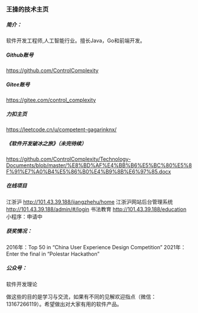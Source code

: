 ### 王操的技术主页

##### 简介：
软件开发工程师,人工智能行业。擅长Java，Go和前端开发。

##### Github账号
https://github.com/ControlComplexity

##### Gitee账号
https://gitee.com/control_complexity

##### 力扣主页
https://leetcode.cn/u/competent-gagarinknx/

##### 《软件开发破冰之旅》（未完待续）
https://github.com/ControlComplexity/Technology-Documents/blob/master/%E8%BD%AF%E4%BB%B6%E5%BC%80%E5%8F%91%E7%A0%B4%E5%86%B0%E4%B9%8B%E6%97%85.docx

##### 在线项目
江浙沪 http://101.43.39.188/jiangzhehu/home
江浙沪网站后台管理系统 http://101.43.39.188/admin/#/login
书法教育 http://101.43.39.188/education
小程序：申请中

##### 获奖情况： 
2016年：Top 50 in “China User Experience Design Competition” 
2021年： Enter the final in “Polestar Hackathon”

##### 公众号：
软件开发理论

做这些的目的是学习与交流，如果有不同的见解欢迎指点（微信：13167266119）。希望做出对大家有用的软件产品。

